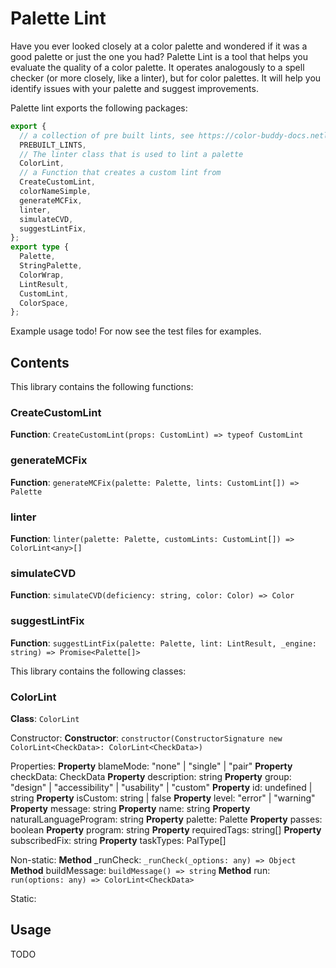 # Palette Lint

Have you ever looked closely at a color palette and wondered if it was a good palette or just the one you had? Palette Lint is a tool that helps you evaluate the quality of a color palette. It operates analogously to a spell checker (or more closely, like a linter), but for color palettes. It will help you identify issues with your palette and suggest improvements.

Palette lint exports the following packages:

```ts
export {
  // a collection of pre built lints, see https://color-buddy-docs.netlify.app/lang-examples.html for more details
  PREBUILT_LINTS,
  // The linter class that is used to lint a palette
  ColorLint,
  // a Function that creates a custom lint from
  CreateCustomLint,
  colorNameSimple,
  generateMCFix,
  linter,
  simulateCVD,
  suggestLintFix,
};
export type {
  Palette,
  StringPalette,
  ColorWrap,
  LintResult,
  CustomLint,
  ColorSpace,
};
```

Example usage todo! For now see the test files for examples.

## Contents

This library contains the following functions:

### CreateCustomLint
**Function**: `CreateCustomLint(props: CustomLint) => typeof CustomLint`



### generateMCFix
**Function**: `generateMCFix(palette: Palette, lints: CustomLint[]) => Palette`



### linter
**Function**: `linter(palette: Palette, customLints: CustomLint[]) => ColorLint<any>[]`



### simulateCVD
**Function**: `simulateCVD(deficiency: string, color: Color) => Color`



### suggestLintFix
**Function**: `suggestLintFix(palette: Palette, lint: LintResult, _engine: string) => Promise<Palette[]>`





This library contains the following classes:

### ColorLint

**Class**: `ColorLint`

Constructor:
**Constructor**: `constructor(ConstructorSignature new ColorLint<CheckData>: ColorLint<CheckData>)`

Properties:
**Property** blameMode: "none" | "single" | "pair" 
**Property** checkData: CheckData 
**Property** description: string 
**Property** group: "design" | "accessibility" | "usability" | "custom" 
**Property** id: undefined | string 
**Property** isCustom: string | false 
**Property** level: "error" | "warning" 
**Property** message: string 
**Property** name: string 
**Property** naturalLanguageProgram: string 
**Property** palette: Palette 
**Property** passes: boolean 
**Property** program: string 
**Property** requiredTags: string[] 
**Property** subscribedFix: string 
**Property** taskTypes: PalType[] 

Non-static:
**Method** _runCheck: `_runCheck(_options: any) => Object` 
**Method** buildMessage: `buildMessage() => string` 
**Method** run: `run(options: any) => ColorLint<CheckData>` 

Static:



## Usage
TODO